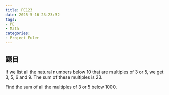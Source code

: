 ```yaml
---
title: PE123
date: 2025-5-16 23:23:32
tags:
- PE
- Math
categories:
- Project Euler
---
```



## 题目

If we list all the natural numbers below 10 that are multiples of 3 or 5, we get 3, 5, 6 and 9. The sum of these multiples is 23.

Find the sum of all the multiples of 3 or 5 below 1000.
